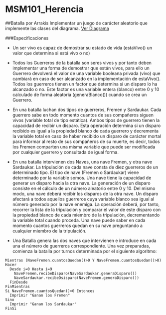 # MSM101_Herencia
##Batalla por Arrakis
Implementar un juego de carácter aleatorio que implemente las clases del diagrama.
[Ver Diagrama](http://i.imgur.com/kqfRYX2.png)

###Especificaciones
* Un ser vivo es capaz de demostrar su estado de vida (estaVivo() un valor que determina si está vivo o no)

* Todos los Guerreros de la batalla son seres vivos y por tanto deben implementar una forma de demostrar que están vivos, para ello un Guerrero devolverá el valor de una variable booleana privada (vivo) que cambiará en caso de ser alcanzado en la implementación de estaVivo(). Todos los guerreros tienen un factor que determina si un disparo lo ha alcanzado o no. Este factor es una variable entera (blanco) entre 0 y 10 calculado de forma aleatoria (generaBlanco()) cuando se crea un Guerrero.

* En una batalla luchan dos tipos de guerreros, Fremen y Sardaukar. Cada guerrero sabe en todo momento cuantos de sus compañeros siguen vivos (variable total de tipo estática). Ambos tipos de guerrero tienen la capacidad de recibir un disparo. Esta operación determina si un disparo recibido es igual a la propiedad blanco de cada guerrero y decrementa la variable total en caso de haber recibido un disparo de carácter mortal para informar al resto de sus compañeros de su muerte, es decir, todos los Fremen comparten una misma variable que puede ser modificada por cualquier guerrero y consultada de igual forma.

* En una batalla intervienen dos Naves, una nave Fremen, y otra nave Sardaukar. La tripulación de cada nave consta de diez guerreros de un determinado tipo. El tipo de nave (Fremen o Sardaukar) viene determinado por la variable somos. Una nave tiene la capacidad de generar un disparo hacia la otra nave. La generación de un disparo consiste en el cálculo de un número aleatorio entre 0 y 10. Del mismo modo, una nave deberá recibir los disparos de la otra nave. Un disparo afectará a todos aquellos guerreros cuya variable blanco sea igual al número generado por la nave enemiga. La operación deberá, por tanto, recorrer la lista de la tripulación y comparar el valor de este disparo con la propiedad blanco de cada miembro de la tripulación, decrementando la variable total cuando proceda. Una nave puede saber en cada momento cuantos guerreros quedan en su nave preguntando a cualquier miembro de la tripulación.

* Una Batalla genera las dos naves que intervienen e introduce en cada una el número de guerreros correspondiente. Una vez preparadas, comienza la batalla por turnos determinada por el siguiente algoritmo:

```
Mientras (NaveFremen.cuantosQuedan()>0 Y NaveFremen.cuantosQuedan()>0) Hacer 
  Desde i=0 Hasta i=9
    NaveFremen.recibeDisparo(NaveSardaukar.generaDisparo())
    NaveSardaukar.recibeDsisparo(NaveFremen.generaDisparo()) 
  FinDesde
FinMientras
Si NaveFremen.cuantosQuedan()>0 Entonces
  Imprimir "Ganan los Fremen" 
Sino
  Imprimir "Ganan los Sardaukar" 
FinSi
```
